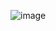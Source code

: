 ![image](https://github.com/batscs/hase-und-igel/assets/31670615/08c35820-7a91-4595-ac92-a795f5ca270c)
